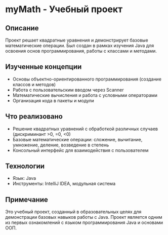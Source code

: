 # myMath - Учебный проект

## Описание

Проект решает квадратные уравнения и демонстрирует базовые математические операции. Был создан в рамках изучения Java для освоения основ программирования, работы с классами и методами.

## Изученные концепции

- Основы объектно-ориентированного программирования (создание классов и методов)
- Работа с пользовательским вводом через Scanner
- Математические вычисления и работа с условными операторами
- Организация кода в пакеты и модули

## Что реализовано

- Решение квадратных уравнений с обработкой различных случаев (дискриминант >0, =0, <0)
- Базовые математические операции: сложение, вычитание, умножение, деление, возведение в степень
- Консольный интерфейс для взаимодействия с пользователем

## Технологии

- Язык: Java
- Инструменты: IntelliJ IDEA, модульная система

## Примечание

Это учебный проект, созданный в образовательных целях для демонстрации базовых навыков работы с Java. Проект является одним из первых ознакомлений с языком программирования Java и основами ООП.
